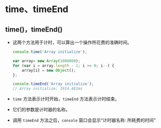 # time、timeEnd

## time()，timeEnd()

  - 这两个方法用于计时，可以算出一个操作所花费的准确时间。

    ```javascript
    console.time('Array initialize');

    var array= new Array(1000000);
    for (var i = array.length - 1; i >= 0; i--) {
        array[i] = new Object();
    };

    console.timeEnd('Array initialize');
    // Array initialize: 1914.481ms
    ```

  - `time` 方法表示计时开始，`timeEnd` 方法表示计时结束。

  - 它们的参数是计时器的名称。

  - 调用 `timeEnd` 方法之后，`console` 窗口会显示“计时器名称: 所耗费的时间”
